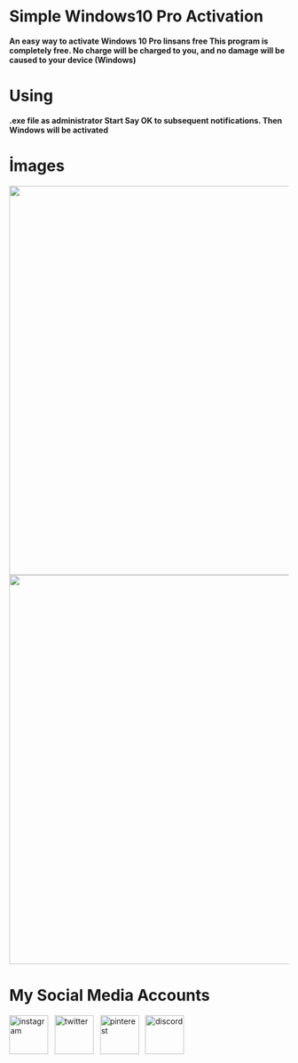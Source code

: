 <h1>Simple Windows10 Pro Activation</h1>
<b>An easy way to activate Windows 10 Pro linsans free This program is completely free. No charge will be charged to you, and no damage will be caused to your device (Windows)</b>

<h1>Using</h1>
<b>.exe file as administrator Start Say OK to subsequent notifications. Then Windows will be activated</b>

<h1>İmages</h1>
<img src="https://i.resmim.net/i/1-72.png" width="700">

<img src="https://i.resmim.net/i/2-63.png" width="700">

<h1>My Social Media Accounts</h1>

<a href="https://instagram.com/tga.salih" target="blank"><img width="70" src="https://cdn2.iconfinder.com/data/icons/social-network-logo-collection-2/512/31-128.png" alt="instagram"></a>
&nbsp;
<a href="https://twitter.com/tgasalih" target="blank"><img width="70" src="https://cdn2.iconfinder.com/data/icons/social-network-logo-collection-2/512/22-128.png" alt="twitter"></a>
&nbsp;
<a href="https://pinterest.com/tgasalih/" target="blank"><img width="70" src="https://cdn2.iconfinder.com/data/icons/social-network-logo-collection-2/512/3-128.png" alt="pinterest"></a>
&nbsp;
<a href="https://tgasalih.xyz" target="blank"><img width="70" src="https://cdn2.iconfinder.com/data/icons/social-network-logo-collection-2/512/9-128.png" alt="discord"></a>
